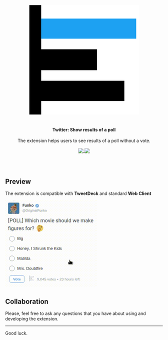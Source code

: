 <div align="center">
	<img width="350" height="350" src=".media/logo.png" alt="Github Service Status">
	<br>
	<br>
	<h4> Twitter: Show results of a poll</h4>
	<p>
    The extension helps users to see results of a poll without a vote.
	</p>
	 <p>
	   <a href="https://chrome.google.com/webstore/detail/twitter-poll-results/kfflkladhbhcpjekphmakomaiogbfepn">
        <img  align="center" src="https://developer.chrome.com/webstore/images/ChromeWebStore_Badge_v2_206x58.png" />
     </a> 
	   <a href="https://addons.mozilla.org/en-US/firefox/addon/twitter-poll-results/">
        <img align="center" src="https://addons.cdn.mozilla.net/static/img/addons-buttons/AMO-button_1.png" />
     </a>
   </p>
</div>

<br />
<br />

## Preview
The extension is compatible with **TweetDeck** and standard **Web Client**  

![](.media/preview_1.gif)

## Collaboration

Please, feel free to ask any questions that you have about using and developing the extension.

---
Good luck.
